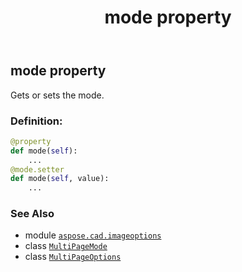 ﻿---
title: mode property
second_title: Aspose.CAD for Python via .NET API References
description: 
type: docs
weight: 60
url: /aspose.cad.imageoptions/multipageoptions/mode/
is_root: false
---

## mode property


Gets or sets the mode.
### Definition:
```python
@property
def mode(self):
    ...
@mode.setter
def mode(self, value):
    ...
```

### See Also
* module [`aspose.cad.imageoptions`](../../)
* class [`MultiPageMode`](/cad/python-net/aspose.cad.imageoptions/multipagemode)
* class [`MultiPageOptions`](/cad/python-net/aspose.cad.imageoptions/multipageoptions)
